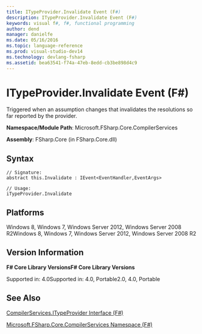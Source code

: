 ```yaml
---
title: ITypeProvider.Invalidate Event (F#)
description: ITypeProvider.Invalidate Event (F#)
keywords: visual f#, f#, functional programming
author: dend
manager: danielfe
ms.date: 05/16/2016
ms.topic: language-reference
ms.prod: visual-studio-dev14
ms.technology: devlang-fsharp
ms.assetid: bea63541-f74a-47eb-8edd-cb3be898d4c9 
---
```


# ITypeProvider.Invalidate Event (F#)

Triggered when an assumption changes that invalidates the resolutions so far reported by the provider.

**Namespace/Module Path**: Microsoft.FSharp.Core.CompilerServices

**Assembly**: FSharp.Core (in FSharp.Core.dll)


## Syntax

```
// Signature:
abstract this.Invalidate : IEvent<EventHandler,EventArgs>

// Usage:
iTypeProvider.Invalidate
```

## Platforms
Windows 8, Windows 7, Windows Server 2012, Windows Server 2008 R2Windows 8, Windows 7, Windows Server 2012, Windows Server 2008 R2


## Version Information
**F# Core Library VersionsF# Core Library Versions**

Supported in: 4.0Supported in: 4.0, Portable2.0, 4.0, Portable




## See Also
[CompilerServices.ITypeProvider Interface &#40;F&#35;&#41;](CompilerServices.ITypeProvider-Interface-%5BFSharp%5D.md)

[Microsoft.FSharp.Core.CompilerServices Namespace &#40;F&#35;&#41;](Microsoft.FSharp.Core.CompilerServices-Namespace-%5BFSharp%5D.md)

